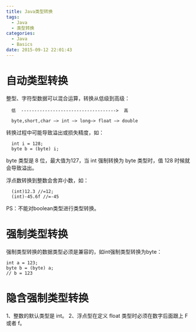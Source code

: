 ```yaml
---
title: Java类型转换
tags:
  - Java
  - 类型转换
categories:
  - Java
  - Basics
date: 2015-09-12 22:01:43
---
```


# 自动类型转换
整型、字符型数据可以混合运算，转换从低级到高级：
```
  低  ------------------------------------>  高

  byte,short,char —> int —> long—> float —> double 
```

转换过程中可能导致溢出或损失精度，如：
```
  int i = 128;
  byte b = (byte) i;
```
byte 类型是 8 位，最大值为127，当 int 强制转换为 byte 类型时，值 128 时候就会导致溢出。

浮点数转换到整数会舍弃小数，如：
```
  (int)12.3 //=12;        
  (int)-45.6f //=-45
```
PS：不能对boolean类型进行类型转换。

# 强制类型转换
强制类型转换的数据类型必须是兼容的，如int强制类型转换为byte：
```
int a = 123;
byte b = (byte) a;
// b = 123
```

# 隐含强制类型转换
1、整数的默认类型是 int。
2、浮点型在定义 float 类型时必须在数字后面跟上 F 或者 f。